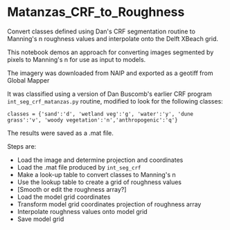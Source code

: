 # Matanzas_CRF_to_Roughness
Convert classes defined using Dan's CRF segmentation routine to Manning's n roughness values and interpolate onto the Delft XBeach grid.

This notebook demos an approach for converting images segmented by pixels to Manning's n for use as input to models.

The imagery was downloaded from NAIP and exported as a geotiff from Global Mapper

It was classified using a version of Dan Buscomb's earlier CRF program ```int_seg_crf_matanzas.py``` routine, modified to look for the following classes:

```classes = {'sand':'d', 'wetland veg':'g', 'water':'y', 'dune grass':'v', 'woody vegetation':'n','anthropogenic':'q'}```

The results were saved as a .mat file.

Steps are:
 * Load the image and determine projection and coordinates
 * Load the .mat file produced by ```int_seg_crf```
 * Make a look-up table to convert classes to Manning's n
 * Use the lookup table to create a grid of roughness values
 * [Smooth or edit the roughness array?]
 * Load the model grid coordinates
 * Transform model grid coordinates projection of roughness array
 * Interpolate roughness values onto model grid
 * Save model grid
 
